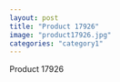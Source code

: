 ```yaml
---
layout: post
title: "Product 17926"
image: "product17926.jpg"
categories: "category1"
---
```

Product 17926

